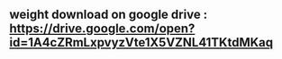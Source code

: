 ## weight download on google drive : https://drive.google.com/open?id=1A4cZRmLxpvyzVte1X5VZNL41TKtdMKaq
